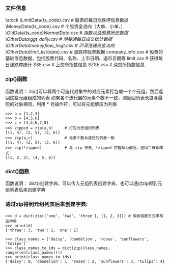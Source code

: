 ### 文件信息
\stock
  \LimitData\{ts_code}.csv # 股票的每日涨跌停信息数据
  \MoneyData\{ts_code}.csv # 个股资金流向（大单、小单、）
  \OldData\{ts_code}_NormalData.csv # 指数以及股票历史数据
  \OtherData\ggt_daily.csv # 港股通每日成交统计数据
  \OtherData\moneyflow_hsgt.csv # 沪深港通资金流向
  \OtherData\limit_list_{date}.csv # 涨跌停股票数据
  company_info.csv # 股票的基础信息数据，包括股票代码、名称、上市日期、退市日期等
  limit.csv # 获得每日涨跌停统计
  SSE.csv # 上交所指数信息
  SZSE.csv # 深交所指数信息

###  zip()函数
函数说明：
zip()可以将两个可迭代对象中的对应元素打包成一个个元组，然后返回这些元组组成的列表
如果各个迭代器的元素个数不一致，则返回列表长度与最短的对象相同，利用 * 号操作符，可以将元组解压为列表
```
>>> a = [1,2,3]
>>> b = [4,5,6]
>>> c = [4,5,6,7,8]
>>> zipped = zip(a,b)     # 打包为元组的列表
[(1, 4), (2, 5), (3, 6)]
>>> zip(a,c)              # 元素个数与最短的列表一致
[(1, 4), (2, 5), (3, 6)]
>>> zip(*zipped)          # 与 zip 相反，*zipped 可理解为解压，返回二维矩阵式
[(1, 2, 3), (4, 5, 6)]
```

### dict()函数
函数说明：
dict()创建字典，可以传入元组列表创建字典，也可以通过zip得到元组列表后来创建字典

### 通过zip得到元组列表后来创建字典:
```
>>> d = dict(zip(['one', 'two', 'three'], [1, 2, 3])) # 映射函数方式来构造字典
>>> print(d)
{'three': 3, 'two': 2, 'one': 1}

>>> class_names = ['daisy', 'dandelion', 'roses', 'sunflowers', 'tulips']
>>> class_names_to_ids = dict(zip(class_names, range(len(class_names))))
>>> print(class_names_to_ids)
{'daisy': 0, 'dandelion': 1, 'roses': 2, 'sunflowers': 3, 'tulips': 4}
```